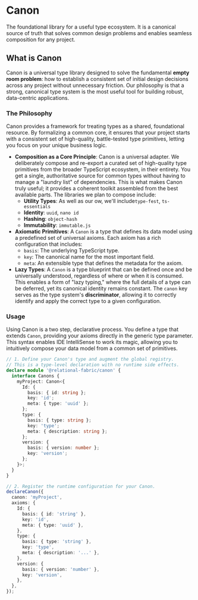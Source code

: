 # Canon
The foundational library for a useful type ecosystem. It is a canonical source of truth that solves common design problems and enables seamless composition for any project.

## What is Canon

Canon is a universal type library designed to solve the fundamental **empty room problem**: how to establish a consistent set of initial design decisions across any project without unnecessary friction. Our philosophy is that a strong, canonical type system is the most useful tool for building robust, data-centric applications.

### The Philosophy

Canon provides a framework for treating types as a shared, foundational resource. By formalizing a common core, it ensures that your project starts with a consistent set of high-quality, battle-tested type primitives, letting you focus on your unique business logic.

- **Composition as a Core Principle**: Canon is a universal adapter. We deliberately compose and re-export a curated set of high-quality type primitives from the broader TypeScript ecosystem, in their entirety. You get a single, authoritative source for common types without having to manage a "laundry list" of dependencies. This is what makes Canon truly useful; it provides a coherent toolkit assembled from the best available parts. The libraries we plan to compose include:
    - **Utility Types**: As well as our ow, we'll include`type-fest`, `ts-essentials`
    - **Identity**: `uuid`, `nano id`
    - **Hashing**: `object-hash`
    - **Immutability**: `immutable.js`
- **Axiomatic Primitives**: A `Canon` is a type that defines its data model using a predefined set of universal axioms. Each axiom has a rich configuration that includes:
    - `basis`: The underlying TypeScript type.
    - `key`: The canonical name for the most important field.
    - `meta`: An extensible type that defines the metadata for the axiom.
- **Lazy Types**: A `Canon` is a type blueprint that can be defined once and be universally understood, regardless of where or when it is consumed. This enables a form of "lazy typing," where the full details of a type can be deferred, yet its canonical identity remains constant. The `canon` key serves as the type system's **discriminator**, allowing it to correctly identify and apply the correct type to a given configuration.

### Usage

Using Canon is a two step, declarative process. You define a type that extends `Canon`, providing your axioms directly in the generic type parameter. This syntax enables IDE IntelliSense to work its magic, allowing you to intuitively compose your data model from a common set of primitives.

```typescript
// 1. Define your Canon's type and augment the global registry.
// This is a type-level declaration with no runtime side effects.
declare module '@relational-fabric/canon' {
  interface Canons {
    myProject: Canon<{
      Id: {
        basis: { id: string };
        key: 'id';
        meta: { type: 'uuid' };
      };
      type: {
        basis: { type: string };
        key: 'type';
        meta: { description: string };
      };
      version: {
        basis: { version: number };
        key: 'version';
      };
    }>;
  }
}

// 2. Register the runtime configuration for your Canon.
declareCanon({
  canon: 'myProject',
  axioms: {
    Id: {
      basis: { id: 'string' },
      key: 'id',
      meta: { type: 'uuid' },
    },
    type: {
      basis: { type: 'string' },
      key: 'type',
      meta: { description: '...' },
    },
    version: {
      basis: { version: 'number' },
      key: 'version',
    },
  },
});
